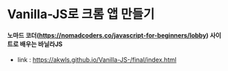 # Vanilla-JS로 크롬 앱 만들기

#### 노마드 코더(https://nomadcoders.co/javascript-for-beginners/lobby) 사이트로 배우는 바닐라JS

* link : https://akwls.github.io/Vanilla-JS-/final/index.html
